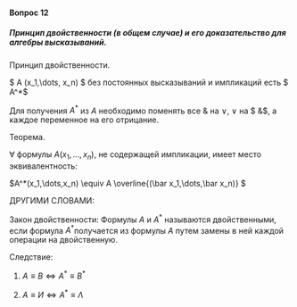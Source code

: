 #### Вопрос 12

##### Принцип двойственности (в общем случае) и его доказательство для алгебры высказываний.

Принцип двойственности.

$ A (x_1,\dots, x_n) $ без постоянных высказываний и импликаций есть $ A^*$ 

Для получения $A^*$ из $A$ необходимо поменять все $\&$ на $\vee$, $\vee$ на $ \&$, а каждое переменное на его отрицание.

 Теорема.

$\forall$ формулы $A(x_1,\dots,x_n)$, не содержащей импликации, имеет место эквивалентность:

$A^*(x_1,\dots,x_n) \equiv A \overline{(\bar x_1,\dots,\bar x_n)} $

ДРУГИМИ СЛОВАМИ:

Закон двойственности: Формулы $A$ и $A^*$ называются двойственными, если формула $A^*$получается из формулы $A$ путем замены в ней каждой операции на двойственную.

Следствие:

1) $A \equiv B \Leftrightarrow A^* \equiv B^*$

2) $A \equiv И\Leftrightarrow A^* \equiv \Lambda$
